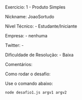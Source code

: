 Exercicio: 1 - Produto Simples

Nickname: JoaoSortudo

Nível Técnico: - Estudante/Iniciante

Empresa: - nenhuma

Twitter: -

Dificuldade de Resolução: - Baixa

Comentários:

Como rodar o desafio:

Use o comando abaixo:
```bash
node desafio1.js argv1 argv2
```